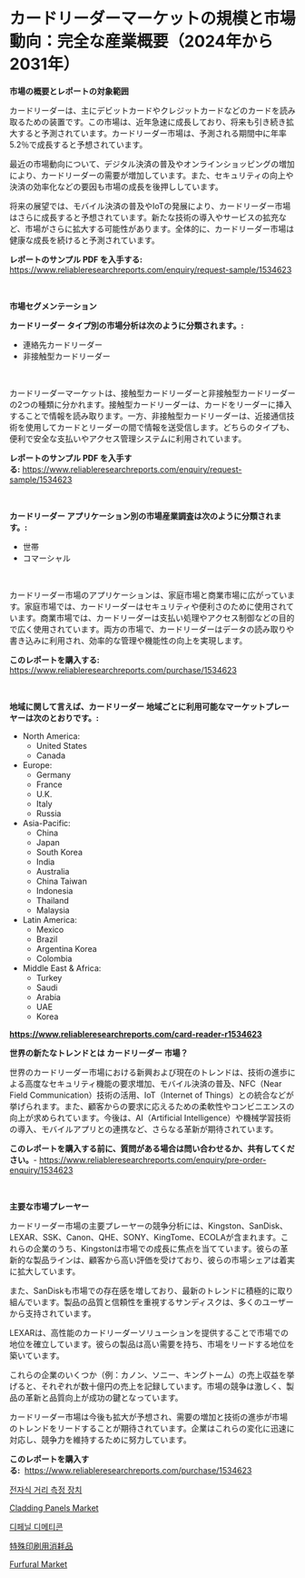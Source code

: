 <p><h1>カードリーダーマーケットの規模と市場動向：完全な産業概要（2024年から2031年）</h1></p><p><strong>市場の概要とレポートの対象範囲</strong></p>
<p><p>カードリーダーは、主にデビットカードやクレジットカードなどのカードを読み取るための装置です。この市場は、近年急速に成長しており、将来も引き続き拡大すると予測されています。カードリーダー市場は、予測される期間中に年率5.2％で成長すると予想されています。</p><p>最近の市場動向について、デジタル決済の普及やオンラインショッピングの増加により、カードリーダーの需要が増加しています。また、セキュリティの向上や決済の効率化などの要因も市場の成長を後押ししています。</p><p>将来の展望では、モバイル決済の普及やIoTの発展により、カードリーダー市場はさらに成長すると予想されています。新たな技術の導入やサービスの拡充など、市場がさらに拡大する可能性があります。全体的に、カードリーダー市場は健康な成長を続けると予測されています。</p></p>
<p><strong>レポートのサンプル PDF を入手する:</strong> <a href="https://www.reliableresearchreports.com/enquiry/request-sample/1534623">https://www.reliableresearchreports.com/enquiry/request-sample/1534623</a></p>
<p>&nbsp;</p>
<p><strong>市場セグメンテーション</strong></p>
<p><strong>カードリーダー タイプ別の市場分析は次のように分類されます。:</strong></p>
<p><ul><li>連絡先カードリーダー</li><li>非接触型カードリーダー</li></ul></p>
<p>&nbsp;</p>
<p><p>カードリーダーマーケットは、接触型カードリーダーと非接触型カードリーダーの2つの種類に分かれます。接触型カードリーダーは、カードをリーダーに挿入することで情報を読み取ります。一方、非接触型カードリーダーは、近接通信技術を使用してカードとリーダーの間で情報を送受信します。どちらのタイプも、便利で安全な支払いやアクセス管理システムに利用されています。</p></p>
<p><strong>レポートのサンプル PDF を入手する:</strong>&nbsp;<a href="https://www.reliableresearchreports.com/enquiry/request-sample/1534623">https://www.reliableresearchreports.com/enquiry/request-sample/1534623</a></p>
<p>&nbsp;</p>
<p><strong> カードリーダー アプリケーション別の市場産業調査は次のように分類されます。:</strong></p>
<p><ul><li>世帯</li><li>コマーシャル</li></ul></p>
<p>&nbsp;</p>
<p><p>カードリーダー市場のアプリケーションは、家庭市場と商業市場に広がっています。家庭市場では、カードリーダーはセキュリティや便利さのために使用されています。商業市場では、カードリーダーは支払い処理やアクセス制御などの目的で広く使用されています。両方の市場で、カードリーダーはデータの読み取りや書き込みに利用され、効率的な管理や機能性の向上を実現します。</p></p>
<p><strong>このレポートを購入する:</strong>&nbsp; <a href="https://www.reliableresearchreports.com/purchase/1534623">https://www.reliableresearchreports.com/purchase/1534623</a></p>
<p>&nbsp;</p>
<p><strong>地域に関して言えば、カードリーダー 地域ごとに利用可能なマーケットプレーヤーは次のとおりです。:</strong></p>
<p><ul>
    <li>
        North America:
        <ul>
            <li>United States</li>
            <li>Canada</li>
        </ul>
    </li>
    <li>
        Europe:
        <ul>
            <li>Germany</li>
            <li>France</li>
            <li>U.K.</li>
            <li>Italy</li>
            <li>Russia</li>
        </ul>
    </li>
    <li>
        Asia-Pacific:
        <ul>
            <li>China</li>
            <li>Japan</li>
            <li>South Korea</li>
            <li>India</li>
            <li>Australia</li>
            <li>China Taiwan</li>
            <li>Indonesia</li>
            <li>Thailand</li>
            <li>Malaysia</li>
        </ul>
    </li>
    <li>
        Latin America:
        <ul>
            <li>Mexico</li>
            <li>Brazil</li>
            <li>Argentina Korea</li>
            <li>Colombia</li>
        </ul>
    </li>
    <li>
        Middle East & Africa:
        <ul>
            <li>Turkey</li>
            <li>Saudi</li>
            <li>Arabia</li>
            <li>UAE</li>
            <li>Korea</li>
        </ul>
    </li>
    </ul></p>
<p><strong><a href="https://www.reliableresearchreports.com/card-reader-r1534623">https://www.reliableresearchreports.com/card-reader-r1534623</a></strong>&nbsp;</p>
<p><strong>世界の新たなトレンドとは カードリーダー 市場？</strong></p>
<p><p>世界のカードリーダー市場における新興および現在のトレンドは、技術の進歩による高度なセキュリティ機能の要求増加、モバイル決済の普及、NFC（Near Field Communication）技術の活用、IoT（Internet of Things）との統合などが挙げられます。また、顧客からの要求に応えるための柔軟性やコンビニエンスの向上が求められています。今後は、AI（Artificial Intelligence）や機械学習技術の導入、モバイルアプリとの連携など、さらなる革新が期待されています。</p></p>
<p><strong>このレポートを購入する前に、質問がある場合は問い合わせるか、共有してください。</strong>- <a href="https://www.reliableresearchreports.com/enquiry/pre-order-enquiry/1534623">https://www.reliableresearchreports.com/enquiry/pre-order-enquiry/1534623</a></p>
<p>&nbsp;</p>
<p><strong>主要な市場プレーヤー</strong></p>
<p><p>カードリーダー市場の主要プレーヤーの競争分析には、Kingston、SanDisk、LEXAR、SSK、Canon、QHE、SONY、KingTome、ECOLAが含まれます。これらの企業のうち、Kingstonは市場での成長に焦点を当てています。彼らの革新的な製品ラインは、顧客から高い評価を受けており、彼らの市場シェアは着実に拡大しています。</p><p>また、SanDiskも市場での存在感を増しており、最新のトレンドに積極的に取り組んでいます。製品の品質と信頼性を重視するサンディスクは、多くのユーザーから支持されています。</p><p>LEXARは、高性能のカードリーダーソリューションを提供することで市場での地位を確立しています。彼らの製品は高い需要を持ち、市場をリードする地位を築いています。</p><p>これらの企業のいくつか（例：カノン、ソニー、キングトーム）の売上収益を挙げると、それぞれが数十億円の売上を記録しています。市場の競争は激しく、製品の革新と品質向上が成功の鍵となっています。</p><p>カードリーダー市場は今後も拡大が予想され、需要の増加と技術の進歩が市場のトレンドをリードすることが期待されています。企業はこれらの変化に迅速に対応し、競争力を維持するために努力しています。</p></p>
<p><strong>このレポートを購入する:</strong>&nbsp;&nbsp;<a href="https://www.reliableresearchreports.com/purchase/1534623">https://www.reliableresearchreports.com/purchase/1534623</a></p>
<p><p><a href="https://medium.com/@christorpherpfannerstill5436/%EC%A0%84%EC%9E%90-%EA%B1%B0%EB%A6%AC-%EC%B8%A1%EC%A0%95-%EC%9E%A5%EC%B9%98-%EC%8B%9C%EC%9E%A5-%EC%84%B1%EA%B3%B5%EC%A0%81%EC%9D%B8-%EB%B9%84%EC%A6%88%EB%8B%88%EC%8A%A4-%EC%A0%84%EB%9E%B5%EC%9D%98-%EC%97%B4%EC%87%A0-2031%EB%85%84%EA%B9%8C%EC%A7%80%EC%9D%98-%EC%98%88%EC%B8%A1-fcd1a3dc0435">전자식 거리 측정 장치</a></p><p><a href="https://issuu.com/reportprime-2/docs/cladding-panels-market-size-2030.pptx">Cladding Panels Market</a></p><p><a href="https://github.com/vs019sa3m8x/Market-Research-Report-List-1/blob/main/857071216476.md">디페닐 디메티콘</a></p><p><a href="https://github.com/CloydAbbott2023/Market-Research-Report-List-1/blob/main/997775217944.md">特殊印刷用消耗品</a></p><p><a href="https://github.com/vimar16th/Market-Research-Report-List-4/blob/main/furfural-market.md">Furfural Market</a></p></p>